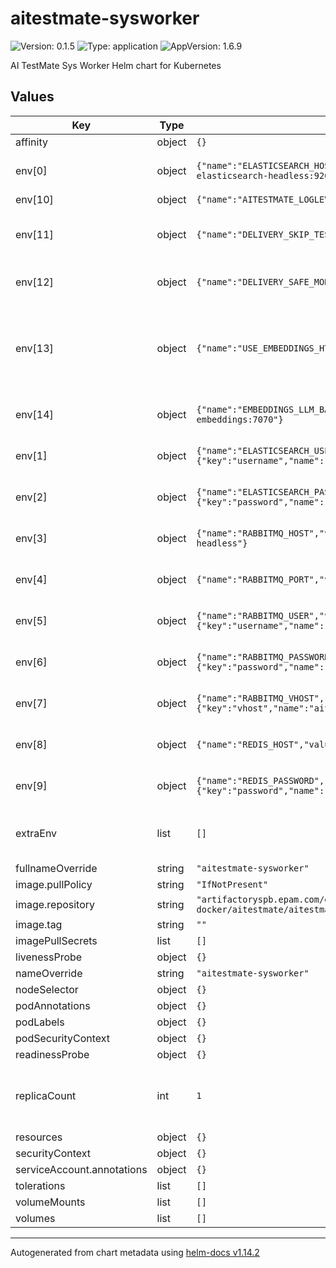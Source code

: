 # aitestmate-sysworker

![Version: 0.1.5](https://img.shields.io/badge/Version-0.1.5-informational?style=flat-square) ![Type: application](https://img.shields.io/badge/Type-application-informational?style=flat-square) ![AppVersion: 1.6.9](https://img.shields.io/badge/AppVersion-1.6.9-informational?style=flat-square)

AI TestMate Sys Worker Helm chart for Kubernetes

## Values

| Key | Type | Default | Description |
|-----|------|---------|-------------|
| affinity | object | `{}` |  |
| env[0] | object | `{"name":"ELASTICSEARCH_HOST","value":"http://aitestmate-elasticsearch-headless:9200"}` | host for database connection |
| env[10] | object | `{"name":"AITESTMATE_LOGLEVEL","value":"INFO"}` | log level |
| env[11] | object | `{"name":"DELIVERY_SKIP_TESTS","value":"true"}` | do not re-run tests under delivery |
| env[12] | object | `{"name":"DELIVERY_SAFE_MODE","value":"false"}` | if enabled no MR will be created |
| env[13] | object | `{"name":"USE_EMBEDDINGS_HTTP_API","value":"true"}` | use standalone embeddings. See aitestmate-embeddings chart. |
| env[14] | object | `{"name":"EMBEDDINGS_LLM_BASE_URL","value":"http://aitestmate-embeddings:7070"}` | embeddings endpoint to use |
| env[1] | object | `{"name":"ELASTICSEARCH_USER","valueFrom":{"secretKeyRef":{"key":"username","name":"aitestmate-elasticsearch-secret"}}}` | user for database connection |
| env[2] | object | `{"name":"ELASTICSEARCH_PASSWORD","valueFrom":{"secretKeyRef":{"key":"password","name":"aitestmate-elasticsearch-secret"}}}` | password for database connection |
| env[3] | object | `{"name":"RABBITMQ_HOST","value":"aitestmate-rabbitmq-headless"}` | host for rabbitmq connection |
| env[4] | object | `{"name":"RABBITMQ_PORT","value":"5672"}` | port for rabbitmq connection |
| env[5] | object | `{"name":"RABBITMQ_USER","valueFrom":{"secretKeyRef":{"key":"username","name":"aitestmate-rabbitmq-secret"}}}` | user for rabbitmq connection |
| env[6] | object | `{"name":"RABBITMQ_PASSWORD","valueFrom":{"secretKeyRef":{"key":"password","name":"aitestmate-rabbitmq-secret"}}}` | password for rabbitmq connection |
| env[7] | object | `{"name":"RABBITMQ_VHOST","valueFrom":{"secretKeyRef":{"key":"vhost","name":"aitestmate-rabbitmq-secret"}}}` | vhost for rabbitmq connection |
| env[8] | object | `{"name":"REDIS_HOST","value":"aitestmate-redis-headless"}` | host for redis connection |
| env[9] | object | `{"name":"REDIS_PASSWORD","valueFrom":{"secretKeyRef":{"key":"password","name":"aitestmate-redis-secret"}}}` | password for redis connection |
| extraEnv | list | `[]` | Additional environment passed into container |
| fullnameOverride | string | `"aitestmate-sysworker"` |  |
| image.pullPolicy | string | `"IfNotPresent"` |  |
| image.repository | string | `"artifactoryspb.epam.com/epm-eag-docker/aitestmate/aitestmate"` |  |
| image.tag | string | `""` |  |
| imagePullSecrets | list | `[]` |  |
| livenessProbe | object | `{}` |  |
| nameOverride | string | `"aitestmate-sysworker"` |  |
| nodeSelector | object | `{}` |  |
| podAnnotations | object | `{}` |  |
| podLabels | object | `{}` |  |
| podSecurityContext | object | `{}` |  |
| readinessProbe | object | `{}` |  |
| replicaCount | int | `1` | usually one sysworker is enough, you don't need to change it |
| resources | object | `{}` |  |
| securityContext | object | `{}` |  |
| serviceAccount.annotations | object | `{}` |  |
| tolerations | list | `[]` |  |
| volumeMounts | list | `[]` |  |
| volumes | list | `[]` |  |

----------------------------------------------
Autogenerated from chart metadata using [helm-docs v1.14.2](https://github.com/norwoodj/helm-docs/releases/v1.14.2)
